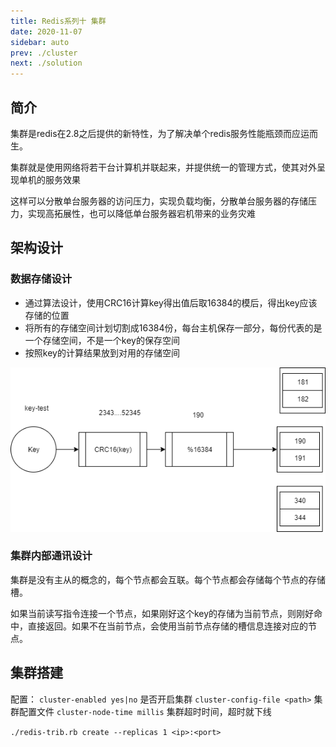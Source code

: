 ```yaml
---
title: Redis系列十 集群
date: 2020-11-07
sidebar: auto
prev: ./cluster
next: ./solution
---
```


## 简介
集群是redis在2.8之后提供的新特性，为了解决单个redis服务性能瓶颈而应运而生。

集群就是使用网络将若干台计算机并联起来，并提供统一的管理方式，使其对外呈现单机的服务效果

这样可以分散单台服务器的访问压力，实现负载均衡，分散单台服务器的存储压力，实现高拓展性，也可以降低单台服务器宕机带来的业务灾难

## 架构设计
### 数据存储设计
- 通过算法设计，使用CRC16计算key得出值后取16384的模后，得出key应该存储的位置
- 将所有的存储空间计划切割成16384份，每台主机保存一部分，每份代表的是一个存储空间，不是一个key的保存空间
- 按照key的计算结果放到对用的存储空间



<center>

![storage](./img/dataset.png)

</center>

### 集群内部通讯设计

集群是没有主从的概念的，每个节点都会互联。每个节点都会存储每个节点的存储槽。

如果当前读写指令连接一个节点，如果刚好这个key的存储为当前节点，则刚好命中，直接返回。如果不在当前节点，会使用当前节点存储的槽信息连接对应的节点。


## 集群搭建

配置：
`cluster-enabled yes|no` 是否开启集群
`cluster-config-file <path>` 集群配置文件
`cluster-node-time millis` 集群超时时间，超时就下线 


`./redis-trib.rb create --replicas 1 <ip>:<port>`

